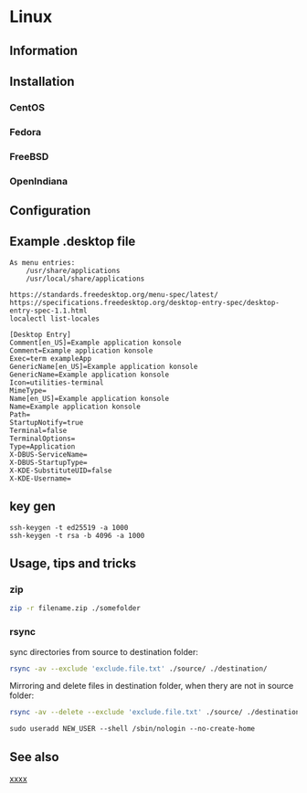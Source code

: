 # Linux

## Information

## Installation

### CentOS

### Fedora

### FreeBSD

### OpenIndiana

## Configuration

## Example .desktop file

    As menu entries:
        /usr/share/applications
        /usr/local/share/applications

    https://standards.freedesktop.org/menu-spec/latest/
    https://specifications.freedesktop.org/desktop-entry-spec/desktop-entry-spec-1.1.html
    localectl list-locales

    [Desktop Entry]
    Comment[en_US]=Example application konsole
    Comment=Example application konsole
    Exec=term exampleApp
    GenericName[en_US]=Example application konsole
    GenericName=Example application konsole
    Icon=utilities-terminal
    MimeType=
    Name[en_US]=Example application konsole
    Name=Example application konsole
    Path=
    StartupNotify=true
    Terminal=false
    TerminalOptions=
    Type=Application
    X-DBUS-ServiceName=
    X-DBUS-StartupType=
    X-KDE-SubstituteUID=false
    X-KDE-Username=

## key gen

    ssh-keygen -t ed25519 -a 1000
    ssh-keygen -t rsa -b 4096 -a 1000

## Usage, tips and tricks

### zip

```sh
zip -r filename.zip ./somefolder
```

### rsync

sync directories from source to destination folder:

```sh
rsync -av --exclude 'exclude.file.txt' ./source/ ./destination/
```

Mirroring and delete files in destination folder, when thery are not in source folder:

```sh
rsync -av --delete --exclude 'exclude.file.txt' ./source/ ./destination/
```

```
sudo useradd NEW_USER --shell /sbin/nologin --no-create-home
```

## See also

[xxxx](http://yyyyy)
